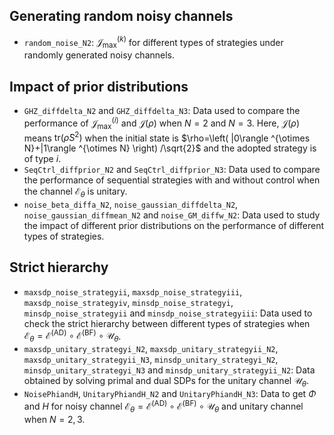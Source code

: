 ## Generating random noisy channels
- `random_noise_N2`: $\mathcal{J}_{\mathrm{max}}^{(k)}$ for different types of strategies under randomly generated noisy channels.

## Impact of prior distributions
- `GHZ_diffdelta_N2` and `GHZ_diffdelta_N3`: Data used to compare the performance of $\mathcal{J} _{\max}^{\left( i \right)}$ and $\mathcal{J} \left( \rho \right)$ when $N=2$ and $N=3$. Here, $\mathcal{J}\left( \rho \right)$ means $\mathrm{tr}\left( \bar{\rho}S^2 \right)$ when the initial state is $\rho=\left( |0\rangle ^{\otimes N}+|1\rangle ^{\otimes N} \right) /\sqrt{2}$ and the adopted strategy is of type $i$.
- `SeqCtrl_diffprior_N2` and `SeqCtrl_diffprior_N3`: Data used to compare the performance of sequential strategies with and without control when the channel $\mathcal{E}_\theta$ is unitary.
- `noise_beta_diffa_N2`, `noise_gaussian_diffdelta_N2`, `noise_gaussian_diffmean_N2` and `noise_GM_diffw_N2`: Data used to study the impact of different prior distributions on the performance of different types of strategies.

## Strict hierarchy
- `maxsdp_noise_strategyii`, `maxsdp_noise_strategyiii`, `maxsdp_noise_strategyiv`, `minsdp_noise_strategyi`, `minsdp_noise_strategyii` and `minsdp_noise_strategyiii`: Data used to check the strict hierarchy between different types of strategies when $\mathcal{E} _{\theta}=\mathcal{E} ^{(\mathrm{AD)}}\circ \mathcal{E} ^{(\mathrm{BF)}}\circ \mathcal{U} _{\theta}$.
- `maxsdp_unitary_strategyi_N2`, `maxsdp_unitary_strategyii_N2`, `maxsdp_unitary_strategyii_N3`, `minsdp_unitary_strategyi_N2`, `minsdp_unitary_strategyi_N3` and `minsdp_unitary_strategyii_N2`: Data obtained by solving primal and dual SDPs for the unitary channel $\mathcal{U}_\theta$.
- `NoisePhiandH`, `UnitaryPhiandH_N2` and `UnitaryPhiandH_N3`: Data to get $\Phi$ and $H$ for noisy channel $\mathcal{E} _{\theta}=\mathcal{E} ^{(\mathrm{AD)}}\circ \mathcal{E} ^{(\mathrm{BF)}}\circ \mathcal{U} _{\theta}$ and unitary channel when $N=2,3$.
